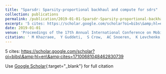 ```yaml
---
title: "Sparsdr: Sparsity-proportional backhaul and compute for sdrs"
collection: publications
permalink: /publication/2019-01-01-Sparsdr-Sparsity-proportional-backhaul-and-compute-for-sdrs
excerpt: '5 cites: https://scholar.google.com/scholar?oi=bibs\&amp;hl=en\&amp;cites=17100681048462830739'
date: 2019-01-01
venue: 'Proceedings of the 17th Annual International Conference on Mobile Systems'
citation: ' M Khazraee,  Y Guddeti,  S Crow,  AC Snoeren,  K Levchenko,  D Bharadia,  A Schulman, '
---
```

5 cites: https://scholar.google.com/scholar?oi=bibs\&amp;hl=en\&amp;cites=17100681048462830739

Use [Google Scholar](https://scholar.google.com/scholar?q=Sparsdr:+Sparsity+proportional+backhaul+and+compute+for+sdrs){:target="_blank"} for full citation